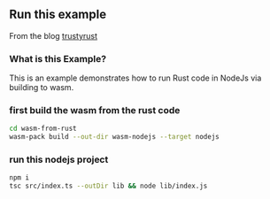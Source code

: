 ## Run this example
From the blog [trustyrust](https://trustyrust.com/blog/wasm-pack-advanced)

### What is this Example?
This is an example demonstrates how to run Rust code in NodeJs via building to wasm.

### first build the wasm from the rust code
```sh
cd wasm-from-rust
wasm-pack build --out-dir wasm-nodejs --target nodejs
```

### run this nodejs project
```sh
npm i
tsc src/index.ts --outDir lib && node lib/index.js
```
